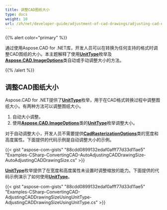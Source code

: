 ```yaml
---
title: 调整CAD图纸大小
type: docs
weight: 10
url: /zh/net/developer-guide/adjustment-of-cad-drawings/adjusting-cad-drawing-size/
---
```


{{% alert color="primary" %}}

通过使用Aspose.CAD for .NET库，开发人员可以在转换为任何支持的格式时调整CAD图纸的大小。本主题解释了使用[**UnitType**](https://reference.aspose.com/cad/net/aspose.cad.imageoptions/unittype)枚举及[**Aspose.CAD.ImageOptions**](https://reference.aspose.com/cad/net/aspose.cad.imageoptions)类自动或手动调整大小的方法。

{{% /alert %}}

## **调整CAD图纸大小**

Aspose.CAD for .NET提供了[**UnitType**](https://reference.aspose.com/cad/net/aspose.cad.imageoptions/unittype)枚举，用于在CAD格式转换过程中调整图纸大小。有两种方法可以调整图纸大小。

1. 自动大小调整。
1. 使用[**Aspose.CAD.ImageOptions**](https://reference.aspose.com/cad/net/aspose.cad.imageoptions)类的[**UnitType**](https://reference.aspose.com/cad/net/aspose.cad.imageoptions/unittype)枚举调整大小。

对于自动调整大小，开发人员不需要提供[**CadRasterizationOptions**](https://reference.aspose.com/cad/net/aspose.cad.imageoptions/cadrasterizationoptions/properties/index)类的宽度和高度属性。下面提供的代码示例是自动调整大小的示例。

{{< gist "aspose-com-gists" "88cdd0899132edaf0afff77d33d11ae5" "Examples-CSharp-ConvertingCAD-AutoAdjustingCADDrawingSize-AutoAdjustingCADDrawingSize.cs" >}}

[**UnitType**](https://reference.aspose.com/cad/net/aspose.cad.imageoptions/unittype)枚举提供了在宽度和高度属性未设置时调整缩放的能力。下面提供的代码示例演示了如何使用[**UnitType**](https://reference.aspose.com/cad/net/aspose.cad.imageoptions/unittype)。

{{< gist "aspose-com-gists" "88cdd0899132edaf0afff77d33d11ae5" "Examples-CSharp-ConvertingCAD-AdjustingCADDrawingSizeUsingUnitType-AdjustingCADDrawingSizeUsingUnitType.cs" >}}
